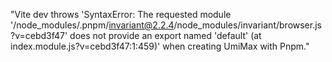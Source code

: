 "Vite dev throws 'SyntaxError: The requested module '/node_modules/.pnpm/invariant@2.2.4/node_modules/invariant/browser.js?v=cebd3f47' does not provide an export named 'default' (at index.module.js?v=cebd3f47:1:459)' when creating UmiMax with Pnpm."
